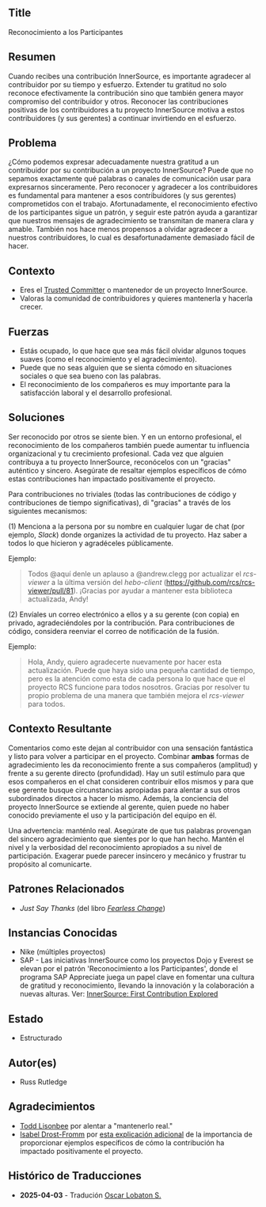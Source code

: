 ## Title

Reconocimiento a los Participantes

## Resumen

Cuando recibes una contribución InnerSource, es importante agradecer al contribuidor por su tiempo y esfuerzo.
Extender tu gratitud no solo reconoce efectivamente la contribución sino que también genera mayor compromiso del contribuidor y otros.
Reconocer las contribuciones positivas de los contribuidores a tu proyecto InnerSource motiva a estos contribuidores (y sus gerentes) a continuar invirtiendo en el esfuerzo.

## Problema

¿Cómo podemos expresar adecuadamente nuestra gratitud a un contribuidor por su contribución a un proyecto InnerSource?
Puede que no sepamos exactamente qué palabras o canales de comunicación usar para expresarnos sinceramente.
Pero reconocer y agradecer a los contribuidores es fundamental para mantener a esos contribuidores (y sus gerentes) comprometidos con el trabajo.
Afortunadamente, el reconocimiento efectivo de los participantes sigue un patrón, y seguir este patrón ayuda a garantizar que nuestros mensajes de agradecimiento se transmitan de manera clara y amable.
También nos hace menos propensos a olvidar agradecer a nuestros contribuidores, lo cual es desafortunadamente demasiado fácil de hacer.

## Contexto

* Eres el [Trusted Committer](./trusted-committer.md) o mantenedor de un proyecto InnerSource.
* Valoras la comunidad de contribuidores y quieres mantenerla y hacerla crecer.

## Fuerzas

* Estás ocupado, lo que hace que sea más fácil olvidar algunos toques suaves (como el reconocimiento y el agradecimiento).
* Puede que no seas alguien que se sienta cómodo en situaciones sociales o que sea bueno con las palabras.
* El reconocimiento de los compañeros es muy importante para la satisfacción laboral y el desarrollo profesional.

## Soluciones

Ser reconocido por otros se siente bien.
Y en un entorno profesional, el reconocimiento de los compañeros también puede aumentar tu influencia organizacional y tu crecimiento profesional.
Cada vez que alguien contribuya a tu proyecto InnerSource, reconócelos con un "gracias" auténtico y sincero.
Asegúrate de resaltar ejemplos específicos de cómo estas contribuciones han impactado positivamente el proyecto.

Para contribuciones no triviales (todas las contribuciones de código y contribuciones de tiempo significativas), di "gracias" a través de los siguientes mecanismos:

(1) Menciona a la persona por su nombre en cualquier lugar de chat (por ejemplo, _Slack_) donde organizes la actividad de tu proyecto.
Haz saber a todos lo que hicieron y agradéceles públicamente.

Ejemplo:

> Todos @aquí denle un aplauso a @andrew.clegg por actualizar el _rcs-viewer_ a la última versión del _hebo-client_ (https://github.com/rcs/rcs-viewer/pull/81).
> ¡Gracias por ayudar a mantener esta biblioteca actualizada, Andy!

(2) Envíales un correo electrónico a ellos y a su gerente (con copia) en privado, agradeciéndoles por la contribución.
Para contribuciones de código, considera reenviar el correo de notificación de la fusión.

Ejemplo:

> Hola, Andy, quiero agradecerte nuevamente por hacer esta actualización.
> Puede que haya sido una pequeña cantidad de tiempo, pero es la atención como esta de cada persona lo que hace que el proyecto RCS funcione para todos nosotros.
> Gracias por resolver tu propio problema de una manera que también mejora el _rcs-viewer_ para todos.

## Contexto Resultante

Comentarios como este dejan al contribuidor con una sensación fantástica y listo para volver a participar en el proyecto.
Combinar **ambas** formas de agradecimiento les da reconocimiento frente a sus compañeros (amplitud) y frente a su gerente directo (profundidad).
Hay un sutil estímulo para que esos compañeros en el chat consideren contribuir ellos mismos y para que ese gerente busque circunstancias apropiadas para alentar a sus otros subordinados directos a hacer lo mismo.
Además, la conciencia del proyecto InnerSource se extiende al gerente, quien puede no haber conocido previamente el uso y la participación del equipo en él.

Una advertencia: manténlo real.
Asegúrate de que tus palabras provengan del sincero agradecimiento que sientes por lo que han hecho.
Mantén el nivel y la verbosidad del reconocimiento apropiados a su nivel de participación.
Exagerar puede parecer insincero y mecánico y frustrar tu propósito al comunicarte.

## Patrones Relacionados

* _Just Say Thanks_ (del libro [_Fearless Change_](https://fearlesschangepatterns.com/))

## Instancias Conocidas

* Nike (múltiples proyectos)
* SAP - Las iniciativas InnerSource como los proyectos Dojo y Everest se elevan por el patrón 'Reconocimiento a los Participantes', donde el programa SAP Appreciate juega un papel clave en fomentar una cultura de gratitud y reconocimiento, llevando la innovación y la colaboración a nuevas alturas. Ver: [InnerSource: First Contribution Explored](https://community.sap.com/t5/open-source-blogs/innersource-first-contribution-explored/ba-p/13644916)

## Estado

* Estructurado

## Autor(es)

* Russ Rutledge

## Agradecimientos

* [Todd Lisonbee](https://github.com/tlisonbee) por alentar a "mantenerlo real."
* [Isabel Drost-Fromm](https://github.com/MaineC) por [esta explicación adicional](https://youtu.be/h3MPewsk5PU?t=357) de la importancia de proporcionar ejemplos específicos de cómo la contribución ha impactado positivamente el proyecto.

## Histórico de Traducciones

- **2025-04-03** - Tradución [Oscar Lobaton S.](https://github.com/ovas04)
